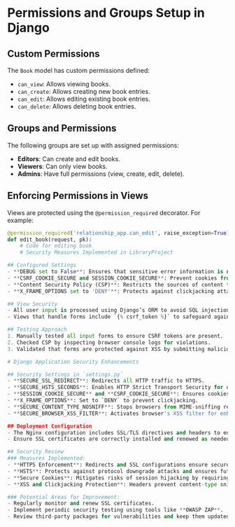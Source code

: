 # Permissions and Groups Setup in Django

## Custom Permissions
The `Book` model has custom permissions defined:
- `can_view`: Allows viewing books.
- `can_create`: Allows creating new book entries.
- `can_edit`: Allows editing existing book entries.
- `can_delete`: Allows deleting book entries.

## Groups and Permissions
The following groups are set up with assigned permissions:
- **Editors**: Can create and edit books.
- **Viewers**: Can only view books.
- **Admins**: Have full permissions (view, create, edit, delete).

## Enforcing Permissions in Views
Views are protected using the `@permission_required` decorator. For example:
```python
@permission_required('relationship_app.can_edit', raise_exception=True)
def edit_book(request, pk):
    # Code for editing book
    # Security Measures Implemented in LibraryProject

## Configured Settings
- **DEBUG set to False**: Ensures that sensitive error information is not exposed in production.
- **CSRF_COOKIE_SECURE and SESSION_COOKIE_SECURE**: Prevent cookies from being sent over non-HTTPS connections.
- **Content Security Policy (CSP)**: Restricts the sources of content to mitigate XSS attacks.
- **X_FRAME_OPTIONS set to 'DENY'**: Protects against clickjacking attacks.

## View Security
- All user input is processed using Django’s ORM to avoid SQL injection.
- Views that handle forms include `{% csrf_token %}` to safeguard against CSRF attacks.

## Testing Approach
1. Manually tested all input forms to ensure CSRF tokens are present.
2. Checked CSP by inspecting browser console logs for violations.
3. Validated that forms are protected against XSS by submitting malicious scripts and confirming they are sanitized.

# Django Application Security Enhancements

## Security Settings in `settings.py`
- **SECURE_SSL_REDIRECT**: Redirects all HTTP traffic to HTTPS.
- **SECURE_HSTS_SECONDS**: Enables HTTP Strict Transport Security for one year.
- **SESSION_COOKIE_SECURE** and **CSRF_COOKIE_SECURE**: Ensures cookies are only transmitted over secure connections.
- **X_FRAME_OPTIONS**: Set to `DENY` to prevent clickjacking.
- **SECURE_CONTENT_TYPE_NOSNIFF**: Stops browsers from MIME-sniffing responses.
- **SECURE_BROWSER_XSS_FILTER**: Activates browser's XSS filter for enhanced security.

## Deployment Configuration
- The Nginx configuration includes SSL/TLS directives and headers to enforce secure communication.
- Ensure SSL certificates are correctly installed and renewed as needed.

## Security Review
### Measures Implemented:
- **HTTPS Enforcement**: Redirects and SSL configurations ensure secure data transmission.
- **HSTS**: Protects against protocol downgrade attacks and ensures future requests use HTTPS.
- **Secure Cookies**: Mitigates risks of session hijacking by requiring cookies over HTTPS.
- **XSS and Clickjacking Protection**: Headers prevent content-type sniffing, XSS attacks, and iframe embedding.

### Potential Areas for Improvement:
- Regularly monitor and renew SSL certificates.
- Implement periodic security testing using tools like **OWASP ZAP**.
- Review third-party packages for vulnerabilities and keep them updated.